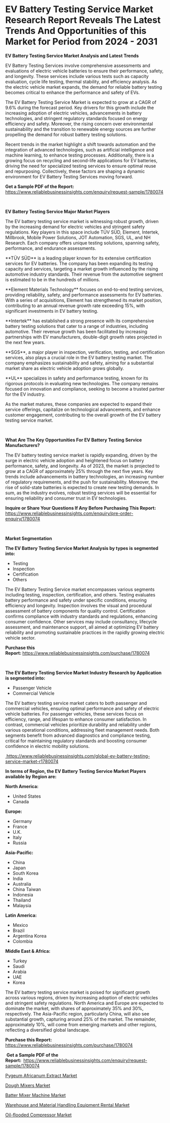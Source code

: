 <p><h1>EV Battery Testing Service Market Research Report Reveals The Latest Trends And Opportunities of this Market for Period from 2024 - 2031</h1></p><p><strong>EV Battery Testing Service Market Analysis and Latest Trends</strong></p>
<p><p>EV Battery Testing Services involve comprehensive assessments and evaluations of electric vehicle batteries to ensure their performance, safety, and longevity. These services include various tests such as capacity evaluation, cycle life testing, thermal stability, and efficiency analysis. As the electric vehicle market expands, the demand for reliable battery testing becomes critical to enhance the performance and safety of EVs.</p><p>The EV Battery Testing Service Market is expected to grow at a CAGR of 9.6% during the forecast period. Key drivers for this growth include the increasing adoption of electric vehicles, advancements in battery technologies, and stringent regulatory standards focused on energy efficiency and safety. Moreover, the rising concern over environmental sustainability and the transition to renewable energy sources are further propelling the demand for robust battery testing solutions.</p><p>Recent trends in the market highlight a shift towards automation and the integration of advanced technologies, such as artificial intelligence and machine learning, to enhance testing processes. Additionally, there is a growing focus on recycling and second-life applications for EV batteries, driving the need for specialized testing services to ensure optimal reuse and repurposing. Collectively, these factors are shaping a dynamic environment for EV Battery Testing Services moving forward.</p></p>
<p><strong>Get a Sample PDF of the Report:&nbsp;</strong> <a href="https://www.reliablebusinessinsights.com/enquiry/request-sample/1780074?utm_campaign=60&utm_medium=2&utm_source=Github&utm_content=ia&utm_term=09102024&utm_id=ev-battery-testing-service">https://www.reliablebusinessinsights.com/enquiry/request-sample/1780074</a></p>
<p>&nbsp;</p>
<p><strong>EV Battery Testing Service Major Market Players</strong></p>
<p><p>The EV battery testing service market is witnessing robust growth, driven by the increasing demand for electric vehicles and stringent safety regulations. Key players in this space include TÜV SÜD, Element, Intertek, Millbrook, Mobile Power Solutions, JOT Automation, SGS, UL, and NH Research. Each company offers unique testing solutions, spanning safety, performance, and endurance assessments.</p><p>**TÜV SÜD** is a leading player known for its extensive certification services for EV batteries. The company has been expanding its testing capacity and services, targeting a market growth influenced by the rising automotive industry standards. Their revenue from the automotive segment is estimated to be in the hundreds of millions.</p><p>**Element Materials Technology** focuses on end-to-end testing services, providing reliability, safety, and performance assessments for EV batteries. With a series of acquisitions, Element has strengthened its market position, contributing to an annual revenue growth rate exceeding 15%, with significant investments in EV battery testing.</p><p>**Intertek** has established a strong presence with its comprehensive battery testing solutions that cater to a range of industries, including automotive. Their revenue growth has been facilitated by increasing partnerships with EV manufacturers, double-digit growth rates projected in the next few years.</p><p>**SGS**, a major player in inspection, verification, testing, and certification services, also plays a crucial role in the EV battery testing market. The company emphasizes sustainability and safety, aiming for a substantial market share as electric vehicle adoption grows globally.</p><p>**UL** specializes in safety and performance testing, known for its rigorous protocols in evaluating new technologies. The company remains focused on innovation and compliance, seeking to become a trusted partner for the EV industry.</p><p>As the market matures, these companies are expected to expand their service offerings, capitalize on technological advancements, and enhance customer engagement, contributing to the overall growth of the EV battery testing service market.</p></p>
<p>&nbsp;</p>
<p><strong>What Are The Key Opportunities For EV Battery Testing Service Manufacturers?</strong></p>
<p><p>The EV battery testing service market is rapidly expanding, driven by the surge in electric vehicle adoption and heightened focus on battery performance, safety, and longevity. As of 2023, the market is projected to grow at a CAGR of approximately 25% through the next five years. Key trends include advancements in battery technologies, an increasing number of regulatory requirements, and the push for sustainability. Moreover, the rise of solid-state batteries is expected to create new testing demands. In sum, as the industry evolves, robust testing services will be essential for ensuring reliability and consumer trust in EV technologies.</p></p>
<p><strong>Inquire or Share Your Questions If Any Before Purchasing This Report:</strong> <a href="https://www.reliablebusinessinsights.com/enquiry/pre-order-enquiry/1780074?utm_campaign=60&utm_medium=2&utm_source=Github&utm_content=ia&utm_term=09102024&utm_id=ev-battery-testing-service">https://www.reliablebusinessinsights.com/enquiry/pre-order-enquiry/1780074</a></p>
<p>&nbsp;</p>
<p><strong>Market Segmentation</strong></p>
<p><strong>The EV Battery Testing Service Market Analysis by types is segmented into:</strong></p>
<p><ul><li>Testing</li><li>Inspection</li><li>Certification</li><li>Others</li></ul></p>
<p><p>The EV Battery Testing Service market encompasses various segments including testing, inspection, certification, and others. Testing evaluates battery performance and safety under specific conditions, ensuring efficiency and longevity. Inspection involves the visual and procedural assessment of battery components for quality control. Certification confirms compliance with industry standards and regulations, enhancing consumer confidence. Other services may include consultancy, lifecycle assessment, and maintenance support, all aimed at optimizing EV battery reliability and promoting sustainable practices in the rapidly growing electric vehicle sector.</p></p>
<p><strong>Purchase this Report:&nbsp;</strong><a href="https://www.reliablebusinessinsights.com/purchase/1780074?utm_campaign=60&utm_medium=2&utm_source=Github&utm_content=ia&utm_term=09102024&utm_id=ev-battery-testing-service">https://www.reliablebusinessinsights.com/purchase/1780074</a></p>
<p>&nbsp;</p>
<p><strong>The EV Battery Testing Service Market Industry Research by Application is segmented into:</strong></p>
<p><ul><li>Passenger Vehicle</li><li>Commercial Vehicle</li></ul></p>
<p><p>The EV battery testing service market caters to both passenger and commercial vehicles, ensuring optimal performance and safety of electric vehicle batteries. For passenger vehicles, these services focus on efficiency, range, and lifespan to enhance consumer satisfaction. In contrast, commercial vehicles prioritize durability and reliability under various operational conditions, addressing fleet management needs. Both segments benefit from advanced diagnostics and compliance testing, critical for maintaining regulatory standards and boosting consumer confidence in electric mobility solutions.</p></p>
<p><a href="https://www.reliablebusinessinsights.com/global-ev-battery-testing-service-market-r1780074?utm_campaign=60&utm_medium=2&utm_source=Github&utm_content=ia&utm_term=09102024&utm_id=ev-battery-testing-service">&nbsp;https://www.reliablebusinessinsights.com/global-ev-battery-testing-service-market-r1780074</a></p>
<p><strong>In terms of Region, the EV Battery Testing Service Market Players available by Region are:</strong></p>
<p>
    <p> <strong> North America: </strong>
        <ul>
            <li>United States</li>
            <li>Canada</li>
        </ul>
        </p> 
    <p> <strong> Europe: </strong>
        <ul>
            <li>Germany</li>
            <li>France</li>
            <li>U.K.</li>
            <li>Italy</li>
            <li>Russia</li>
        </ul>
        </p> 
    <p> <strong> Asia-Pacific: </strong>
        <ul>
            <li>China</li>
            <li>Japan</li>
            <li>South Korea</li>
            <li>India</li>
            <li>Australia</li>
            <li>China Taiwan</li>
            <li>Indonesia</li>
            <li>Thailand</li>
            <li>Malaysia</li>
        </ul>
        </p> 
    <p> <strong> Latin America: </strong>
        <ul>
            <li>Mexico</li>
            <li>Brazil</li>
            <li>Argentina Korea</li>
            <li>Colombia</li>
        </ul>
        </p> 
    <p> <strong> Middle East & Africa: </strong>
        <ul>
            <li>Turkey</li>
            <li>Saudi</li>
            <li>Arabia</li>
            <li>UAE</li>
            <li>Korea</li>
        </ul>
    </p>
    </p>
<p><p>The EV battery testing service market is poised for significant growth across various regions, driven by increasing adoption of electric vehicles and stringent safety regulations. North America and Europe are expected to dominate the market, with shares of approximately 35% and 30%, respectively. The Asia-Pacific region, particularly China, will also see substantial growth, capturing around 25% of the market. The remainder, approximately 10%, will come from emerging markets and other regions, reflecting a diversified global landscape.</p></p>
<p><strong>Purchase this Report: </strong><a href="https://www.reliablebusinessinsights.com/purchase/1780074?utm_campaign=60&utm_medium=2&utm_source=Github&utm_content=ia&utm_term=09102024&utm_id=ev-battery-testing-service">https://www.reliablebusinessinsights.com/purchase/1780074</a></p>
<p>&nbsp;<strong>Get a Sample PDF of the Report:&nbsp;&nbsp;</strong><a href="https://www.reliablebusinessinsights.com/enquiry/request-sample/1780074?utm_campaign=60&utm_medium=2&utm_source=Github&utm_content=ia&utm_term=09102024&utm_id=ev-battery-testing-service">https://www.reliablebusinessinsights.com/enquiry/request-sample/1780074</a></p>
<p><strong></strong></p>
<p><p><a href="https://issuu.com/reportprime-2/docs/pygeum-africanum-extract-market-siz_322d2d3b947936?utm_campaign=60&utm_medium=2&utm_source=Github&utm_content=ia&utm_term=09102024&utm_id=ev-battery-testing-service">Pygeum Africanum Extract Market</a></p><p><a href="https://www.linkedin.com/pulse/dough-mixers-market-overview-global-trends-future-prospects-from-2so2f?utm_campaign=60&utm_medium=2&utm_source=Github&utm_content=ia&utm_term=09102024&utm_id=ev-battery-testing-service">Dough Mixers Market</a></p><p><a href="https://www.linkedin.com/pulse/deep-dive-batter-mixer-machine-market-itstrends-segmentation-qchuf?utm_campaign=60&utm_medium=2&utm_source=Github&utm_content=ia&utm_term=09102024&utm_id=ev-battery-testing-service">Batter Mixer Machine Market</a></p><p><a href="https://github.com/haydee0czminge/Market-Research-Report-List-1/blob/main/warehouse-and-material-handling-equipment-rental-market.md?utm_campaign=60&utm_medium=2&utm_source=Github&utm_content=ia&utm_term=09102024&utm_id=ev-battery-testing-service">Warehouse and Material Handling Equipment Rental Market</a></p><p><a href="https://github.com/am6lascuyler/Market-Research-Report-List-1/blob/main/oil-flooded-compressor-market.md?utm_campaign=60&utm_medium=2&utm_source=Github&utm_content=ia&utm_term=09102024&utm_id=ev-battery-testing-service">Oil-flooded Compressor Market</a></p></p>